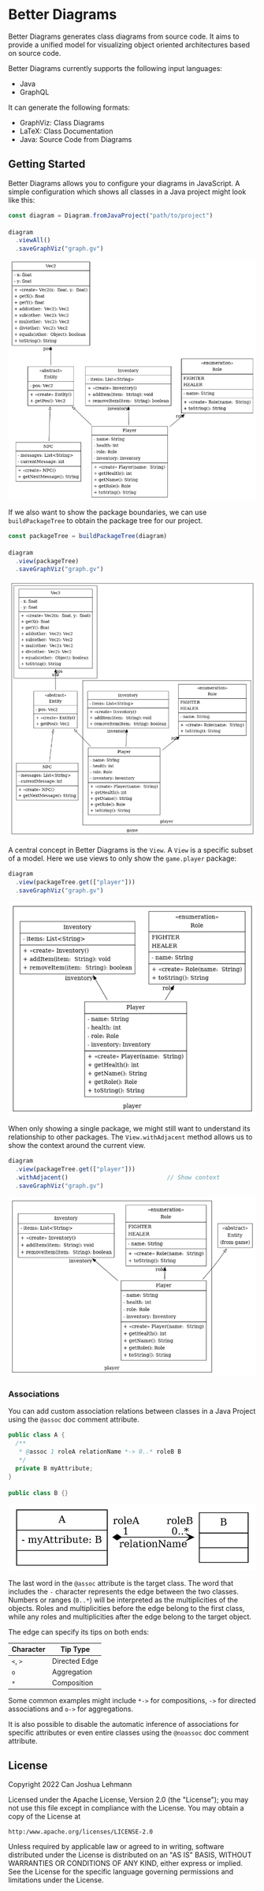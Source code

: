 # Better Diagrams

Better Diagrams generates class diagrams from source code.
It aims to provide a unified model for visualizing object oriented architectures based on source code.

Better Diagrams currently supports the following input languages:

- Java
- GraphQL

It can generate the following formats:

- GraphViz: Class Diagrams
- LaTeX: Class Documentation
- Java: Source Code from Diagrams

## Getting Started

Better Diagrams allows you to configure your diagrams in JavaScript.
A simple configuration which shows all classes in a Java project might look like this:

```js
const diagram = Diagram.fromJavaProject("path/to/project")

diagram
  .viewAll()
  .saveGraphViz("graph.gv")
```

![](assets/game_view_all.png)

If we also want to show the package boundaries, we can use `buildPackageTree` to obtain the package tree for our project.

```js
const packageTree = buildPackageTree(diagram)

diagram
  .view(packageTree)
  .saveGraphViz("graph.gv")
```

![](assets/game_view_package_tree.png)

A central concept in Better Diagrams is the `View`.
A `View` is a specific subset of a model.
Here we use views to only show the `game.player` package:

```js
diagram
  .view(packageTree.get(["player"]))
  .saveGraphViz("graph.gv")
```

![](assets/game_view_player.png)

When only showing a single package, we might still want to understand its relationship to other packages.
The `View.withAdjacent` method allows us to show the context around the current view.

```js
diagram
  .view(packageTree.get(["player"]))
  .withAdjacent()                            // Show context
  .saveGraphViz("graph.gv")
```

![](assets/game_view_player_context.png)

### Associations

You can add custom association relations between classes in a Java Project using the `@assoc` doc comment attribute.

```java
public class A {
  /**
   * @assoc 1 roleA relationName *-> 0..* roleB B
   */
  private B myAttribute;
}

public class B {}
```

![](assets/associations.png)

The last word in the `@assoc` attribute is the target class.
The word that includes the `-` character represents the edge between the two classes.
Numbers or ranges (`0..*`) will be interpreted as the multiplicities of the objects.
Roles and multiplicities before the edge belong to the first class, while any roles and multiplicities after the edge belong to the target object.

The edge can specify its tips on both ends:

| Character | Tip Type      |
| --------- | ------------- |
| `<`, `>`  | Directed Edge |
| `o`       | Aggregation   |
| `*`       | Composition   |

Some common examples might include `*->` for compositions, `->` for directed associations and `o->` for aggregations.

It is also possible to disable the automatic inference of associations for specific attributes or even entire classes using the `@noassoc` doc comment attribute.

## License

Copyright 2022 Can Joshua Lehmann

Licensed under the Apache License, Version 2.0 (the "License");
you may not use this file except in compliance with the License.
You may obtain a copy of the License at

    http:/www.apache.org/licenses/LICENSE-2.0

Unless required by applicable law or agreed to in writing, software
distributed under the License is distributed on an "AS IS" BASIS,
WITHOUT WARRANTIES OR CONDITIONS OF ANY KIND, either express or implied.
See the License for the specific language governing permissions and
limitations under the License.
